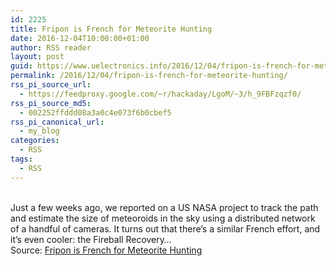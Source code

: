 ```yaml
---
id: 2225
title: Fripon is French for Meteorite Hunting
date: 2016-12-04T10:00:00+01:00
author: RSS reader
layout: post
guid: https://www.uelectronics.info/2016/12/04/fripon-is-french-for-meteorite-hunting/
permalink: /2016/12/04/fripon-is-french-for-meteorite-hunting/
rss_pi_source_url:
  - https://feedproxy.google.com/~r/hackaday/LgoM/~3/h_9FBFzqzf0/
rss_pi_source_md5:
  - 002252ffddd08a3a0c4e073f6b0cbef5
rss_pi_canonical_url:
  - my_blog
categories:
  - RSS
tags:
  - RSS
---
```

&#013;  
Just a few weeks ago, we reported on a US NASA project to track the path and estimate the size of meteoroids in the sky using a distributed network of a handful of cameras. It turns out that there’s a similar French effort, and it’s even cooler: the Fireball Recovery…&#013;  
Source: <a href="https://feedproxy.google.com/~r/hackaday/LgoM/~3/h_9FBFzqzf0/" target="_blank">Fripon is French for Meteorite Hunting</a>